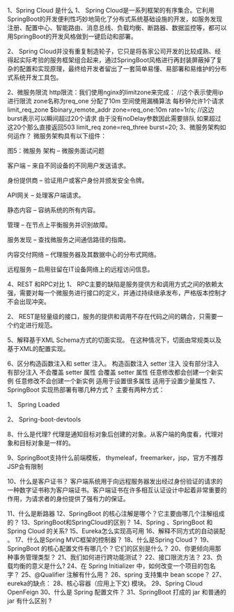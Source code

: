 1、Spring Cloud 是什么
1、 Spring Cloud是一系列框架的有序集合。它利用SpringBoot的开发便利性巧妙地简化了分布式系统基础设施的开发，如服务发现注册、配置中心、智能路由、消息总线、负载均衡、断路器、数据监控等，都可以用SpringBoot的开发风格做到一键启动和部署。

2、 Spring Cloud并没有重复制造轮子，它只是将各家公司开发的比较成熟、经得起实际考验的服务框架组合起来，通过SpringBoot风格进行再封装屏蔽掉了复杂的配置和实现原理，最终给开发者留出了一套简单易懂、易部署和易维护的分布式系统开发工具包。

2、微服务限流 http限流：我们使⽤nginx的limitzone来完成：
//这个表示使⽤ip进⾏限流 zone名称为req_one 分配了10m 空间使⽤漏桶算法 每秒钟允许1个请求
limit_req_zone $binary_remote_addr zone=req_one:10m rate=1r/s; //这边burst表示可以瞬间超过20个请求 由于没有noDelay参数因此需要排队 如果超过这20个那么直接返回503
limit_req zone=req_three burst=20;
3、微服务架构如何运作？
微服务架构具有以下组件：



图5：微服务 架构 – 微服务面试问题

客户端 – 来自不同设备的不同用户发送请求。

身份提供商 – 验证用户或客户身份并颁发安全令牌。

API网关 – 处理客户端请求。

静态内容 – 容纳系统的所有内容。

管理 – 在节点上平衡服务并识别故障。

服务发现 – 查找微服务之间通信路径的指南。

内容交付网络 – 代理服务器及其数据中心的分布式网络。

远程服务 – 启用驻留在IT设备网络上的远程访问信息。

4、REST 和RPC对比
1、 RPC主要的缺陷是服务提供方和调用方式之间的依赖太强，需要对每一个微服务进行接口的定义，并通过持续继承发布，严格版本控制才不会出现冲突。

2、 REST是轻量级的接口，服务的提供和调用不存在代码之间的耦合，只需要一个约定进行规范。

5、解释基于XML Schema方式的切面实现。
在这种情况下，切面由常规类以及基于XML的配置实现。

6、区分构造函数注入和 setter 注入。
构造函数注入	setter 注入
没有部分注入	有部分注入
不会覆盖 setter 属性	会覆盖 setter 属性
任意修改都会创建一个新实例	任意修改不会创建一个新实例
适用于设置很多属性	适用于设置少量属性
7、SpringBoot 实现热部署有哪几种方式？
主要有两种方式：

1、 Spring Loaded

2、 Spring-boot-devtools

8、什么是代理?
代理是通知目标对象后创建的对象。从客户端的角度看，代理对象和目标对象是一样的。

9、SpringBoot支持什么前端模板，
thymeleaf，freemarker，jsp，官方不推荐JSP会有限制

10、什么是客户证书？
客户端系统用于向远程服务器发出经过身份验证的请求的一种数字证书称为客户端证书。客户端证书在许多相互认证设计中起着非常重要的作用，为请求者的身份提供了强有力的保证。

11、什么是断路器
12、SpringBoot 的核心注解是哪个？它主要由哪几个注解组成的？
13、SpringBoot和SpringCloud的区别？
14、Spring 、SpringBoot 和 Spring Cloud 的关系?
15、Eureka怎么实现高可用
16、解释不同方式的自动装配 。
17、什么是Spring MVC框架的控制器？
18、什么是Spring Cloud？
19、SpringBoot 的核心配置文件有哪几个？它们的区别是什么？
20、你更倾向用那种事务管理类型？
21、我们如何进行跨功能测试？
22、接⼝限流⽅法？
23、负载均衡的意义是什么?
24、在 Spring Initializer 中，如何改变一个项目的包名字？
25、@Qualifier 注解有什么用？
26、spring 支持集中 bean scope？
27、eureka的缺点：
28、核心容器（应用上下文) 模块。
29、Spring Cloud OpenFeign
30、什么是 Spring 配置文件？
31、SpringBoot 打成的 jar 和普通的 jar 有什么区别 ?